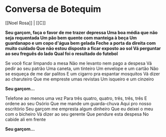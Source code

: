 # Conversa de Botequim

[[Noel Rosa]] | [[C]]

**Seu garçom, faça o favor de me trazer depressa
Uma boa média que não seja requentada
Um pão bem quente com manteiga à beça
Um guardanapo e um copo d'água bem gelada
Feche a porta da direita com muito cuidado
Que não estou disposto a ficar exposto ao sol
Vá perguntar ao seu freguês do lado
Qual foi o resultado do futebol**

Se você ficar limpando a mesa
Não me levanto nem pago a despesa
Vá pedir ao seu patrão
Uma caneta, um tinteiro
Um envelope e um cartão
Não se esqueça de me dar palitos
E um cigarro pra espantar mosquitos
Vá dizer ao charuteiro
Que me empreste umas revistas
Um isqueiro e um cinzeiro

**Seu garçom...**

Telefone ao menos uma vez
Para três quatro, quatro, três, três, três
E ordene ao seu Osório
Que me mande um guarda-chuva
Aqui pro nosso escritório
Seu garçom me empresta algum dinheiro
Que eu deixei o meu com o bicheiro
Vá dizer ao seu gerente
Que pendure esta despesa
No cabide ali em frente

**Seu garçom...**